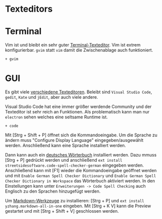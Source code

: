# Texteditors

# Terminal

Vim ist und bleibt ein sehr guter [Terminal-Texteditor](https://wiki.archlinux.org/index.php/List_of_applications#Console_19). Vim ist extrem konfigurierbar. `gvim` statt `vim` damit die Zwischenablage auch funktioniert.

    + gvim

# GUI

Es gibt viele [verschiedene Texteditoren](https://en.wikipedia.org/wiki/Comparison_of_text_editors). Beleibt sind `Visual Studio Code`, `gedit`, `Kate` und `jEdit`, aber auch viele andere. 

Visual Studio Code hat eine immer größer werdende Community und der Texteditor ist sehr reich an Funktionen. Als problematisch kann man nur `electron` sehen welches eine seltsame Runtime ist. 

    + code
    
Mit [Strg + Shift + P] öffnet sich die Kommandoeingabe. Um die Sprache zu ändern muss "Configure Display Language" eingegeben/ausgewählt werden. Anschließend kann eine Sprache installiert werden.

Dann kann auch ein [deutsches Wörterbuch](https://marketplace.visualstudio.com/items?itemName=streetsidesoftware.code-spell-checker-german) installiert werden. Dazu mmuss [Strg + P] gedrückt werden und anschließend `ext install streetsidesoftware.code-spell-checker-german` eingegeben werden. Anschließend kann mit [F1] wieder die Kommandoeingabe geöffnet werden und mit `Enable German Spell Checker Dictionary` und `Enable German Spell Checker Dictionary in Workspace` das Wörterbuch aktiviert werden. In den Einstellungen kann unter `Erweiterungen -> Code Spell Checking` auch Englisch zu den Sprachen hinzugefügt werden.


Um [Markdown-Werkzeuge](https://marketplace.visualstudio.com/items?itemName=yzhang.markdown-all-in-one) zu installieren: [Strg + P] und `ext install yzhang.markdown-all-in-one` eingeben. Mit [Strg + K V] kann die Preview gestartet und mit [Strg + Shift + V] geschlossen werden.

<!--
Empfohlene Extensions mit Strg + Shift + x installieren:

Python:

- Importmagic
- Python
- Python Docs
- Visual Studio IntelliCode
- python path
- MagicPython

Git: 

- GtGraph
- GitLens

C/c++:

- C/C++


-->

<!--
Um [Zeilen sortieren](https://marketplace.visualstudio.com/items?itemName=Tyriar.sort-lines) zu können: [Strg + P] und `ext install Tyriar.sort-lines` eingeben.

Ich habe Kate getestet aber die Community ist einfach zu klein:

    - kate
    - clang
    - python-language-server
    - python-rope
    - python-pyflakes
    - flake8
    - yapf
    - python-pydocstyle
    - texlab

* `clang` für C/C++ LSP suport
* `python-language-server` für PYthon LSP support
* `python-rope` completion und renaming. `python-pyflakes` linter und Fehlererkennung. `flake8` linter. `yapf` code formating. `python-pydocstyle` docstring checking.
* `texlab` für latex lsp support

-->





